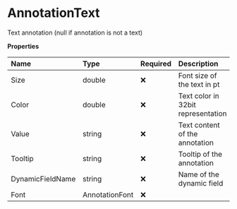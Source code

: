 # AnnotationText

Text annotation (null if annotation is not a text)

**Properties**

| Name             | Type           | Required | Description                        |
| :--------------- | :------------- | :------- | :--------------------------------- |
| Size             | double         | ❌       | Font size of the text in pt        |
| Color            | double         | ❌       | Text color in 32bit representation |
| Value            | string         | ❌       | Text content of the annotation     |
| Tooltip          | string         | ❌       | Tooltip of the annotation          |
| DynamicFieldName | string         | ❌       | Name of the dynamic field          |
| Font             | AnnotationFont | ❌       |                                    |
